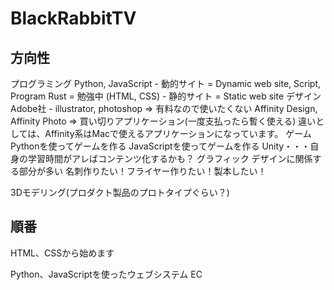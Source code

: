 # BlackRabbitTV

## 方向性

プログラミング
  Python, JavaScript - 動的サイト = Dynamic web site, Script, Program
  Rust = 勉強中
  (HTML, CSS) - 静的サイト = Static web site
デザイン
  Adobe社 - illustrator, photoshop => 有料なので使いたくない
  Affinity Design, Affinity Photo => 買い切りアプリケーション(一度支払ったら暫く使える)
  違いとしては、Affinity系はMacで使えるアプリケーションになっています。
ゲーム
  Pythonを使ってゲームを作る
  JavaScriptを使ってゲームを作る
  Unity・・・自身の学習時間がアレばコンテンツ化するかも？
グラフィック
  デザインに関係する部分が多い
  名刺作りたい！フライヤー作りたい！製本したい！

3Dモデリング(プロダクト製品のプロトタイプぐらい？)

## 順番

HTML、CSSから始めます

Python、JavaScriptを使ったウェブシステム
EC

